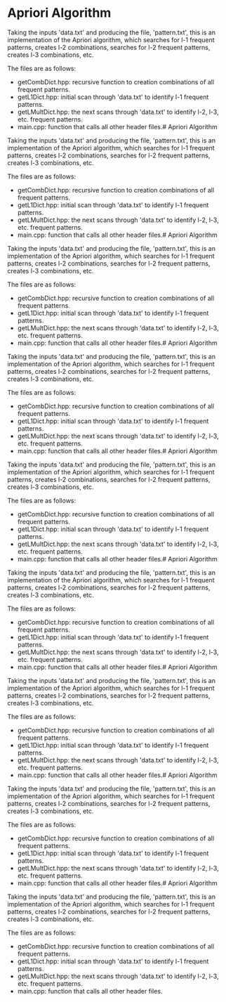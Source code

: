 # Apriori Algorithm

Taking the inputs 'data.txt' and producing the file, 'pattern.txt', this is an implementation of the Apriori algorithm, which searches for l-1 frequent patterns, creates l-2 combinations, searches for l-2 frequent patterns, creates l-3 combinations, etc.

The files are as follows:
* getCombDict.hpp: recursive function to creation combinations of all frequent patterns.
* getL1Dict.hpp: initial scan through 'data.txt' to identify l-1 frequent patterns.
* getLMultDict.hpp: the next scans through 'data.txt' to identify l-2, l-3, etc. frequent patterns.
* main.cpp: function that calls all other header files.# Apriori Algorithm

Taking the inputs 'data.txt' and producing the file, 'pattern.txt', this is an implementation of the Apriori algorithm, which searches for l-1 frequent patterns, creates l-2 combinations, searches for l-2 frequent patterns, creates l-3 combinations, etc.

The files are as follows:
* getCombDict.hpp: recursive function to creation combinations of all frequent patterns.
* getL1Dict.hpp: initial scan through 'data.txt' to identify l-1 frequent patterns.
* getLMultDict.hpp: the next scans through 'data.txt' to identify l-2, l-3, etc. frequent patterns.
* main.cpp: function that calls all other header files.# Apriori Algorithm

Taking the inputs 'data.txt' and producing the file, 'pattern.txt', this is an implementation of the Apriori algorithm, which searches for l-1 frequent patterns, creates l-2 combinations, searches for l-2 frequent patterns, creates l-3 combinations, etc.

The files are as follows:
* getCombDict.hpp: recursive function to creation combinations of all frequent patterns.
* getL1Dict.hpp: initial scan through 'data.txt' to identify l-1 frequent patterns.
* getLMultDict.hpp: the next scans through 'data.txt' to identify l-2, l-3, etc. frequent patterns.
* main.cpp: function that calls all other header files.# Apriori Algorithm

Taking the inputs 'data.txt' and producing the file, 'pattern.txt', this is an implementation of the Apriori algorithm, which searches for l-1 frequent patterns, creates l-2 combinations, searches for l-2 frequent patterns, creates l-3 combinations, etc.

The files are as follows:
* getCombDict.hpp: recursive function to creation combinations of all frequent patterns.
* getL1Dict.hpp: initial scan through 'data.txt' to identify l-1 frequent patterns.
* getLMultDict.hpp: the next scans through 'data.txt' to identify l-2, l-3, etc. frequent patterns.
* main.cpp: function that calls all other header files.# Apriori Algorithm

Taking the inputs 'data.txt' and producing the file, 'pattern.txt', this is an implementation of the Apriori algorithm, which searches for l-1 frequent patterns, creates l-2 combinations, searches for l-2 frequent patterns, creates l-3 combinations, etc.

The files are as follows:
* getCombDict.hpp: recursive function to creation combinations of all frequent patterns.
* getL1Dict.hpp: initial scan through 'data.txt' to identify l-1 frequent patterns.
* getLMultDict.hpp: the next scans through 'data.txt' to identify l-2, l-3, etc. frequent patterns.
* main.cpp: function that calls all other header files.# Apriori Algorithm

Taking the inputs 'data.txt' and producing the file, 'pattern.txt', this is an implementation of the Apriori algorithm, which searches for l-1 frequent patterns, creates l-2 combinations, searches for l-2 frequent patterns, creates l-3 combinations, etc.

The files are as follows:
* getCombDict.hpp: recursive function to creation combinations of all frequent patterns.
* getL1Dict.hpp: initial scan through 'data.txt' to identify l-1 frequent patterns.
* getLMultDict.hpp: the next scans through 'data.txt' to identify l-2, l-3, etc. frequent patterns.
* main.cpp: function that calls all other header files.# Apriori Algorithm

Taking the inputs 'data.txt' and producing the file, 'pattern.txt', this is an implementation of the Apriori algorithm, which searches for l-1 frequent patterns, creates l-2 combinations, searches for l-2 frequent patterns, creates l-3 combinations, etc.

The files are as follows:
* getCombDict.hpp: recursive function to creation combinations of all frequent patterns.
* getL1Dict.hpp: initial scan through 'data.txt' to identify l-1 frequent patterns.
* getLMultDict.hpp: the next scans through 'data.txt' to identify l-2, l-3, etc. frequent patterns.
* main.cpp: function that calls all other header files.# Apriori Algorithm

Taking the inputs 'data.txt' and producing the file, 'pattern.txt', this is an implementation of the Apriori algorithm, which searches for l-1 frequent patterns, creates l-2 combinations, searches for l-2 frequent patterns, creates l-3 combinations, etc.

The files are as follows:
* getCombDict.hpp: recursive function to creation combinations of all frequent patterns.
* getL1Dict.hpp: initial scan through 'data.txt' to identify l-1 frequent patterns.
* getLMultDict.hpp: the next scans through 'data.txt' to identify l-2, l-3, etc. frequent patterns.
* main.cpp: function that calls all other header files.# Apriori Algorithm

Taking the inputs 'data.txt' and producing the file, 'pattern.txt', this is an implementation of the Apriori algorithm, which searches for l-1 frequent patterns, creates l-2 combinations, searches for l-2 frequent patterns, creates l-3 combinations, etc.

The files are as follows:
* getCombDict.hpp: recursive function to creation combinations of all frequent patterns.
* getL1Dict.hpp: initial scan through 'data.txt' to identify l-1 frequent patterns.
* getLMultDict.hpp: the next scans through 'data.txt' to identify l-2, l-3, etc. frequent patterns.
* main.cpp: function that calls all other header files.
